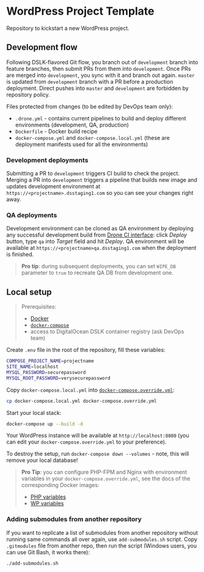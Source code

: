 # WordPress Project Template

Repository to kickstart a new WordPress project.

## Development flow

Following DSLK-flavored Git flow, you branch out of `development` branch into feature branches, then submit PRs from them into `development`. Once PRs are merged into `development`, you sync with it and branch out again. `master` is updated from `development` branch with a PR before a production deployment. Direct pushes into `master` and `development` are forbidden by repository policy.

Files protected from changes (to be edited by DevOps team only):

* `.drone.yml` - contains current pipelines to build and deploy different environments (development, QA, production)
* `Dockerfile` - Docker build recipe
* `docker-compose.yml` and `docker-compose.local.yml` (these are deployment manifests used for all the environments)

### Development deployments

Submitting a PR to `development` triggers CI build to check the project. Merging a PR into `development` triggers a pipeline that builds new image and updates development environment at `https://<projectname>.dsstaging1.com` so you can see your changes right away.

### QA deployments

Development environment can be cloned as QA environment by deploying any successful development build from [Drone CI interface](https://ci.dsstaging1.com): click _Deploy_ button, type `qa` into _Target_ field and hit _Deploy_. QA environment will be available at `https://<projectname>qa.dsstaging1.com` when the deployment is finished.

> **Pro tip**: during subsequent deployments, you can set `WIPE_DB` parameter to `true` to recreate QA DB from development one.

## Local setup

> Prerequisites:
> * [Docker](https://docs.docker.com/get-docker/)
> * [`docker-compose`](https://docs.docker.com/compose/install/)
> * access to DigitalOcean DSLK container registry (ask DevOps team)

Create `.env` file in the root of the repository, fill these variables:

```bash
COMPOSE_PROJECT_NAME=projectname
SITE_NAME=localhost
MYSQL_PASSWORD=securepassword
MYSQL_ROOT_PASSWORD=verysecurepassword
```

Copy `docker-compose.local.yml` into [`docker-compose.override.yml`](https://docs.docker.com/compose/extends/#adding-and-overriding-configuration):

```bash
cp docker-compose.local.yml docker-compose.override.yml
```

Start your local stack:

```bash
docker-compose up --build -d
```

Your WordPress instance will be available at `http://localhost:8080` (you can edit your `docker-compose.override.yml` to your preference).

To destroy the setup, run `docker-compose down --volumes` - note, this will remove your local database!

> **Pro Tip**: you can configure PHP-FPM and Nginx with environment variables in your `docker-compose.override.yml`, see the docs of the corresponding Docker images:
> * [PHP variables](https://git.dsstaging1.com/infra/docker-php/src/branch/master/README.md#user-content-environment-variables)
> * [WP variables](https://git.dsstaging1.com/infra/docker-wordpress/src/branch/master/README.md#user-content-environment-variables)

### Adding submodules from another repository

If you want to replicate a list of submodules from another repository without running same commands all over again, use `add-submodules.sh` script. Copy `.gitmodules` file from another repo, then run the script (Windows users, you can use Git Bash, it works there):

```bash
./add-submodules.sh
```
